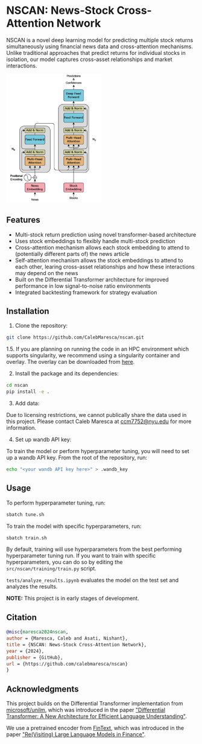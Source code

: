 # NSCAN: News-Stock Cross-Attention Network

NSCAN is a novel deep learning model for predicting multiple stock returns simultaneously using financial news data and cross-attention mechanisms. Unlike traditional approaches that predict returns for individual stocks in isolation, our model captures cross-asset relationships and market interactions.

<img src="NSCAN-architecture.jpg" width="50%" alt="NSCAN Architecture">

## Features

- Multi-stock return prediction using novel transformer-based architecture
- Uses stock embeddings to flexibly handle multi-stock prediction
- Cross-attention mechanism allows each stock embedding to attend to (potentially different parts of) the news article
- Self-attention mechanism allows the stock embeddings to attend to each other, learing cross-asset relationships and how these interactions may depend on the news
- Built on the Differential Transformer architecture for improved performance in low signal-to-noise ratio environments
- Integrated backtesting framework for strategy evaluation

## Installation

1. Clone the repository:

```bash
git clone https://github.com/CalebMaresca/nscan.git
```

1.5. If you are planning on running the code in an HPC environment which supports singularity, we recommend using a singularity container and overlay.
The overlay can be downloaded from [here](https://drive.google.com/file/d/1sljO9N2RlG9KtU_HplpheeQIWpIf7efs/view?usp=drive_link).

2. Install the package and its dependencies:

```bash
cd nscan
pip install -e .
```

3. Add data:

Due to licensing restrictions, we cannot publically share the data used in this project. Please contact Caleb Maresca at ccm7752@nyu.edu for more information.

4. Set up wandb API key:

To train the model or perform hyperparameter tuning, you will need to set up a wandb API key. From the root of the repository, run:

```bash
echo "<your wandb API key here>" > .wandb_key
```

## Usage

To perform hyperparameter tuning, run:

```bash
sbatch tune.sh
```

To train the model with specific hyperparameters, run:

```bash
sbatch train.sh
```

By default, training will use hyperparameters from the best performing hyperparameter tuning run. If you want to train with specific hyperparameters, you can do so by editing the `src/nscan/training/train.py` script.

`tests/analyze_results.ipynb` evaluates the model on the test set and analyzes the results.

__NOTE:__ This project is in early stages of development.

## Citation

```bibtex
@misc{maresca2024nscan,
author = {Maresca, Caleb and Asati, Nishant},
title = {NSCAN: News-Stock Cross-Attention Network},
year = {2024},
publisher = {GitHub},
url = {https://github.com/calebmaresca/nscan}
}
```

## Acknowledgments

This project builds on the Differential Transformer implementation from [microsoft/unilm](https://github.com/microsoft/unilm/tree/master/diff-transformer), which was introduced in the paper ["Differential Transformer: A New Architecture for Efficient Language Understanding"](https://arxiv.org/abs/2410.05258).

We use a pretrained encoder from [FinText](https://fintext.ai/), which was introduced in the paper ["Re(Visiting) Large Language Models in Finance"](https://papers.ssrn.com/sol3/papers.cfm?abstract_id=4963618).
